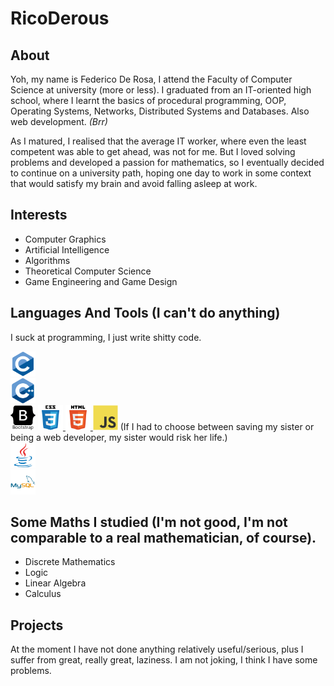 <!--
**RicoDerous/ricoderous** is a ✨ _special_ ✨ repository because its `README.md` (this file) appears on your GitHub profile.

Here are some ideas to get you started:

- 🔭 I’m currently working on ...
- 🌱 I’m currently learning ...
- 👯 I’m looking to collaborate on ...
- 🤔 I’m looking for help with ...
- 💬 Ask me about ...
- 📫 How to reach me: ...
- 😄 Pronouns: ...
- ⚡ Fun fact: ...
-->


# RicoDerous
## About
Yoh, my name is Federico De Rosa, I attend the Faculty of Computer Science at university (more or less).
I graduated from an IT-oriented high school, where I learnt the basics of procedural programming, OOP, Operating Systems, Networks, Distributed Systems and Databases.
Also web development. _(Brr)_

As I matured, I realised that the average IT worker, where even the least competent was able to get ahead, was not for me.
But I loved solving problems and developed a passion for mathematics, so I eventually decided to continue on a university path, hoping one day to work in some context that would satisfy my brain and avoid falling asleep at work.
## Interests
- Computer Graphics
- Artificial Intelligence
- Algorithms
- Theoretical Computer Science
- Game Engineering and Game Design

## Languages And Tools (I can't do anything)
I suck at programming, I just write shitty code.

<p align="left"> 
 <a href="https://getbootstrap.com" target="_blank" rel="noreferrer"> 
 <a href="https://www.cprogramming.com/" target="_blank" rel="noreferrer"> <img src="https://raw.githubusercontent.com/devicons/devicon/master/icons/c/c-original.svg" alt="c" width="40" height="40"/> </a> <a href="https://www.w3schools.com/cpp/" target="_blank" rel="noreferrer"> <br>
 <img src="https://raw.githubusercontent.com/devicons/devicon/master/icons/cplusplus/cplusplus-original.svg" alt="cplusplus" width="40" height="40"/> </a>
  <br>
  <img src="https://raw.githubusercontent.com/devicons/devicon/master/icons/bootstrap/bootstrap-plain-wordmark.svg" alt="bootstrap" width="40" height="40"/> </a>
 <a href="https://www.w3schools.com/css/" target="_blank" rel="noreferrer"> <img src="https://raw.githubusercontent.com/devicons/devicon/master/icons/css3/css3-original-wordmark.svg" alt="css3" width="40" height="40"/> </a> <a href="https://www.w3.org/html/" target="_blank" rel="noreferrer"> 
  <img src="https://raw.githubusercontent.com/devicons/devicon/master/icons/html5/html5-original-wordmark.svg" alt="html5" width="40" height="40"/> </a> 
  <img src="https://raw.githubusercontent.com/devicons/devicon/master/icons/javascript/javascript-original.svg" alt="javascript" width="40" height="40"/> (If I had to choose between saving my sister or being a web developer, my sister would risk her life.)</a> 
  <br>
  <a href="https://www.java.com" target="_blank" rel="noreferrer"> <img src="https://raw.githubusercontent.com/devicons/devicon/master/icons/java/java-original.svg" alt="java" width="40" height="40"/> </a> <a href="https://developer.mozilla.org/en-US/docs/Web/JavaScript" target="_blank" rel="noreferrer">
  <br>
 <a href="https://www.mysql.com/" target="_blank" rel="noreferrer"> <img src="https://raw.githubusercontent.com/devicons/devicon/master/icons/mysql/mysql-original-wordmark.svg" alt="mysql" width="40" height="40"/> </a>
</p>

## Some Maths I studied (I'm not good, I'm not comparable to a real mathematician, of course).
- Discrete Mathematics
- Logic
- Linear Algebra
- Calculus
## Projects
At the moment I have not done anything relatively useful/serious, plus I suffer from great, really great, laziness. 
I am not joking, I think I have some problems.
